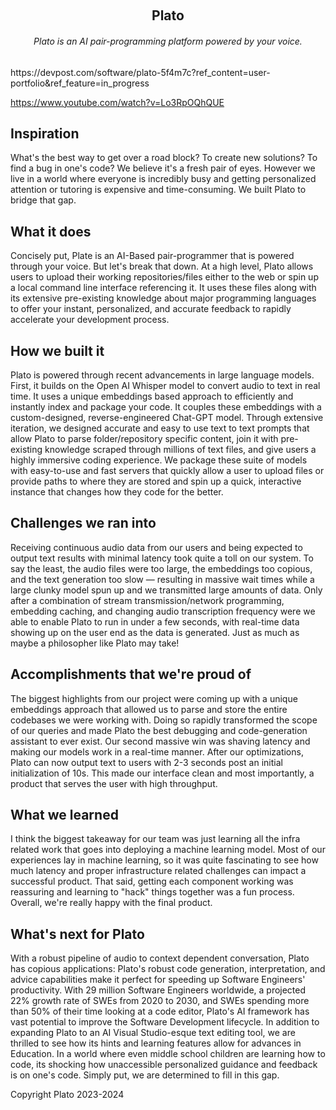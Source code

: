 <p align="center">
  <br/>
  <h2 align="center">Plato</h2>
  <h6 align="center">Plato is an AI pair-programming platform powered by your voice.</h6>
</div>
https://devpost.com/software/plato-5f4m7c?ref_content=user-portfolio&ref_feature=in_progress


https://www.youtube.com/watch?v=Lo3RpOQhQUE

## Inspiration
What's the best way to get over a road block? To create new solutions? To find a bug in one's code? 
We believe it's a fresh pair of eyes. However we live in a world where everyone is incredibly busy and getting personalized attention or tutoring is expensive and time-consuming. We built Plato to bridge that gap. 

## What it does
Concisely put, Plate is an AI-Based pair-programmer that is powered through your voice. But let's break that down. At a high level, Plato allows users to upload their working repositories/files either to the web or spin up a local command line interface referencing it. It uses these files along with its extensive pre-existing knowledge about major programming languages to offer your instant, personalized, and accurate feedback to rapidly accelerate your development process. 

## How we built it
Plato is powered through recent advancements in large language models. First, it builds on the Open AI Whisper model to convert audio to text in real time. It uses a unique embeddings based approach to efficiently and instantly index and package your code. It couples these embeddings with a custom-designed, reverse-engineered Chat-GPT model. Through extensive iteration, we designed accurate and easy to use text to text prompts that allow Plato to parse folder/repository specific content, join it with pre-existing knowledge scraped through millions of text files, and give users a highly immersive coding experience. We package these suite of models with easy-to-use and fast servers that quickly allow a user to upload files or provide paths to where they are stored and spin up a quick, interactive instance that changes how they code for the better.

## Challenges we ran into
Receiving continuous audio data from our users and being expected to output text results with minimal latency took quite a toll on our system. To say the least, the audio files were too large, the embeddings too copious, and the text generation too slow — resulting in massive wait times while a large clunky model spun up and we transmitted large amounts of data. Only after a combination of stream transmission/network programming, embedding caching, and changing audio transcription frequency were we able to enable Plato to run in under a few seconds, with real-time data showing up on the user end as the data is generated. Just as much as maybe a philosopher like Plato may take!

## Accomplishments that we're proud of
The biggest highlights from our project were coming up with a unique embeddings approach that allowed us to parse and store the entire codebases we were working with. Doing so rapidly transformed the scope of our queries and made Plato the best debugging and code-generation assistant to ever exist. Our second massive win was shaving latency and making our models work in a real-time manner. After our optimizations, Plato can now output text to users with 2-3 seconds post an initial initialization of 10s. This made our interface clean and most importantly, a product that serves the user with high throughput.

## What we learned
I think the biggest takeaway for our team was just learning all the infra related work that goes into deploying a machine learning model. Most of our experiences lay in machine learning, so it was quite fascinating to see how much latency and proper infrastructure related challenges can impact a successful product. That said, getting each component working was reassuring and learning to "hack" things together was a fun process. Overall, we're really happy with the final product. 

## What's next for Plato
With a robust pipeline of audio to context dependent conversation, Plato has copious applications: Plato's robust code generation, interpretation, and advice capabilities make it perfect for speeding up Software Engineers' productivity. With 29 million Software Engineers worldwide, a projected 22% growth rate of SWEs from 2020 to 2030, and SWEs spending more than 50% of their time looking at a code editor, Plato's AI framework has vast potential to improve the Software Development lifecycle. In addition to expanding Plato to an AI Visual Studio-esque text editing tool, we are thrilled to see how its hints and learning features allow for advances in Education. In a world where even middle school children are learning how to code, its shocking how unaccessible personalized guidance and feedback is on one's code. Simply put, we are determined to fill in this gap.

Copyright Plato 2023-2024
